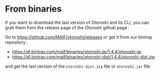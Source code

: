 # From binaries

If you want to download the last version of Otoroshi and its CLI, you can grab them from the release page of the Otoroshi github page :

Go to https://github.com/MAIF/otoroshi/releases or get it from our bintray repository :

* https://dl.bintray.com/maif/binaries/otoroshi.jar/1.4.4/otoroshi.jar
* https://dl.bintray.com/maif/binaries/otoroshi-dist/1.4.4/otoroshi-dist.zip

and get the last version of the `otoroshi-dist.zip` file or `otoroshi.jar` file
